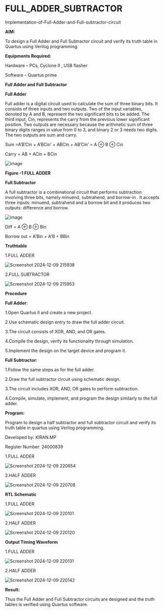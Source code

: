 # FULL_ADDER_SUBTRACTOR

Implementation-of-Full-Adder-and-Full-subtractor-circuit

**AIM:**

To design a Full Adder and Full Subtractor circuit and verify its truth table in Quartus using Verilog programming.

**Equipments Required:**

Hardware – PCs, Cyclone II , USB flasher

Software – Quartus prime

**Full Adder and Full Subtractor**

**Full Adder**

Full adder is a digital circuit used to calculate the sum of three binary bits. It consists of three inputs and two outputs. Two of the input variables, denoted by A and B, represent the two significant bits to be added. The third input, Cin, represents the carry from the previous lower significant position. Two outputs are necessary because the arithmetic sum of three binary digits ranges in value from 0 to 3, and binary 2 or 3 needs two digits. The two outputs are sum and carry.

Sum =A’B’Cin + A’BCin’ + ABCin + AB’Cin’ = A ⊕ B ⊕ Cin 

Carry = AB + ACin + BCin

![image](https://github.com/naavaneetha/FULL_ADDER_SUBTRACTOR/assets/154305477/0f30ba51-5ffb-4198-845f-18e054f675e7)

**Figure -1 FULL ADDER**

**Full Subtractor**

A full subtractor is a combinational circuit that performs subtraction involving three bits, namely minuend, subtrahend, and borrow-in . It accepts three inputs: minuend, subtrahend and a borrow bit and it produces two outputs: difference and borrow.

![image](https://github.com/naavaneetha/FULL_ADDER_SUBTRACTOR/assets/154305477/02b24f51-ab51-4304-9ad6-7b81ffc1ead5)

Diff = A ⊕ B ⊕ Bin 

Borrow out = A'Bin + A'B + BBin

**Truthtable**

1.FULL ADDER

![Screenshot 2024-12-09 215938](https://github.com/user-attachments/assets/3e7cc34f-ff41-45c9-a803-b77fc2e21628)

2.FULL SUBTRACTOR

![Screenshot 2024-12-09 215953](https://github.com/user-attachments/assets/76b95b01-2cfa-446e-a937-21222a9b02eb)


**Procedure**

**Full Adder:**

1.Open Quartus II and create a new project.

2.Use schematic design entry to draw the full adder circuit.

3.The circuit consists of XOR, AND, and OR gates.

4.Compile the design, verify its functionality through simulation.

5.Implement the design on the target device and program it.

**Full Subtractor:**

1.Follow the same steps as for the full adder.

2.Draw the full subtractor circuit using schematic design.

3.The circuit includes XOR, AND, OR gates to perform subtraction.

4.Compile, simulate, implement, and program the design similarly to the full adder.

**Program:**

Program to design a half subtractor and full subtractor circuit and verify its truth table in quartus using Verilog programming. 

Developed by: KIRAN.MP

Register Number: 24000839


1.FULL ADDER

![Screenshot 2024-12-09 220654](https://github.com/user-attachments/assets/5db6f654-aa20-4860-8063-8a21cea4f61e)

2.HALF ADDER

![Screenshot 2024-12-09 220708](https://github.com/user-attachments/assets/bdca5265-2a6d-46dc-a85f-45d0fbf1e801)


**RTL Schematic**

1.FULL ADDER

![Screenshot 2024-12-09 220101](https://github.com/user-attachments/assets/0f9e8b01-908d-4690-8830-74234cb2e16d)

2.HALF ADDER

![Screenshot 2024-12-09 220120](https://github.com/user-attachments/assets/e8515533-dced-450e-b661-242fc08bba02)


**Output Timing Waveform**

1.FULL ADDER

![Screenshot 2024-12-09 220131](https://github.com/user-attachments/assets/46e43598-ce96-4df0-a005-b148f8a32aec)


2.HALF ADDER

![Screenshot 2024-12-09 220142](https://github.com/user-attachments/assets/2e519a24-6a2f-4b8f-a679-a59145ddf0f2)


**Result:**

Thus the Full Adder and Full Subtractor circuits are designed and the truth tables is verified using Quartus software.
